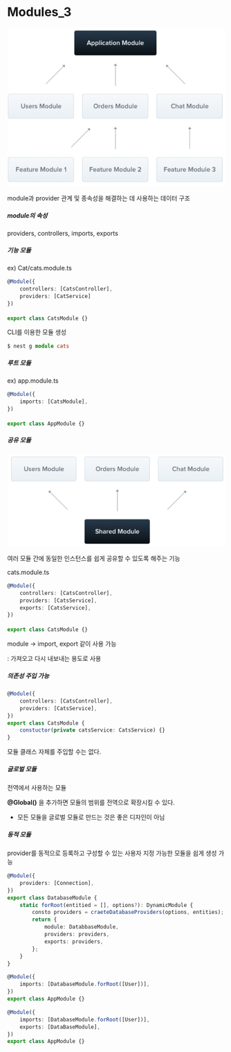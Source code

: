 # Modules_3

![Modules_img](./Modules_img.png)

module과 provider 관계 및 종속성을 해결하는 데 사용하는 데이터 구조

##### module의 속성

providers, controllers, imports, exports

##### 기능 모듈

ex) Cat/cats.module.ts

```typescript
@Module({
	controllers: [CatsController],
	providers: [CatService]
})

export class CatsModule {}
```

CLI를 이용한 모듈 생성

```typescript
$ nest g module cats
```

##### 루트 모듈

ex) app.module.ts

```typescript
@Module({
	imports: [CatsModule],
})

export class AppModule {}
```

##### 공유 모듈

![Modules_img2](./Modules_img2.png)

여러 모듈 간에 동일한 인스턴스를 쉽게 공유할 수 있도록 해주는 기능

cats.module.ts

```typescript
@Module({
	controllers: [CatsController],
	providers: [CatsService],
	exports: [CatsService],
})

export class CatsModule {}
```

module -> import, export 같이 사용 가능

: 가져오고 다시 내보내는 용도로 사용

##### 의존성 주입 가능

```typescript
@Module({
	controllers: [CatsController],
	providers: [CatsService],
})
export class CatsModule {
	constuctor(private catsService: CatsService) {}
}
```

모듈 클래스 자체를 주입할 수는 없다.

##### 글로벌 모듈

전역에서 사용하는 모듈

**@Global()** 을 추가하면 모듈의 범위를 전역으로 확장시킬 수 있다.

- 모든 모듈을 글로벌 모듈로 만드는 것은 좋은 디자인이 아님

##### 동적 모듈

provider를 동적으로 등록하고 구성할 수 있는 사용자 지정 가능한 모듈을 쉽게 생성 가능

```typescript
@Module({
	providers: [Connection],
})
export class DatabaseModule {
	static forRoot(entitied = [], options?): DynamicModule {
		consto providers = craeteDatabaseProviders(options, entities);
		return {
			module: DatabbaseModule,
			providers: providers,
			exports: providers,
		};
	}
}
```

```typescript
@Module({
	imports: [DatabaseModule.forRoot([User])],
})
export class AppModule {}
```

```typescript
@Module({
	imports: [DatabaseModule.forRoot([User])],
	exports: [DataBaseModule],
})
export class AppModule {}
```


